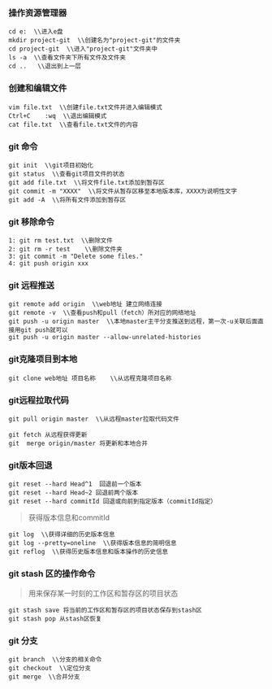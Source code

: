 ### 操作资源管理器  
	cd e:  \\进入e盘
	mkdir project-git  \\创建名为"project-git"的文件夹
	cd project-git  \\进入"project-git"文件夹中
	ls -a  \\查看文件夹下所有文件及文件夹
	cd ..   \\退出到上一层
### 创建和编辑文件

	vim file.txt  \\创建file.txt文件并进入编辑模式
	Ctrl+C    :wq  \\退出编辑模式 
	cat file.txt  \\查看file.txt文件的内容
### git 命令
	git init  \\git项目初始化
	git status  \\查看git项目文件的状态
	git add file.txt  \\将文件file.txt添加到暂存区
	git commit -m "XXXX"  \\将文件从暂存区移至本地版本库，XXXX为说明性文字
	git add -A  \\将所有文件添加到暂存区

###	git 移除命令
	1: git rm test.txt  \\删除文件
	2: git rm -r test    \\删除文件夹
	3: git commit -m "Delete some files."
	4: git push origin xxx
### git 远程推送
	git remote add origin  \\web地址 建立网络连接
	git remote -v  \\查看push和pull（fetch）所对应的网络地址
	git push -u origin master  \\本地master主干分支推送到远程，第一次-u关联后面直接用git push就可以
	git push -u origin master --allow-unrelated-histories 

### git克隆项目到本地
	git clone web地址 项目名称    \\从远程克隆项目名称

### git远程拉取代码
	git pull origin master  \\从远程master拉取代码文件  
> 

	git fetch 从远程获得更新
	git  merge origin/master 将更新和本地合并

### git版本回退
	git reset --hard Head^1  回退前一个版本
	git reset --hard Head~2 回退前两个版本
	git reset --hard commitId 回退或向前到指定版本（commitId指定）
> 获得版本信息和commitId

	git log  \\获得详细的历史版本信息
	git log --pretty=oneline  \\获得版本信息的简明信息
	git reflog  \\获得历史版本信息和版本操作的历史信息

### git stash 区的操作命令
> 用来保存某一时刻的工作区和暂存区的项目状态

	git stash save 将当前的工作区和暂存区的项目状态保存到stash区
	git stash pop 从stash区恢复
### git 分支
	git branch  \\分支的相关命令
	git checkout  \\定位分支
	git merge  \\合并分支